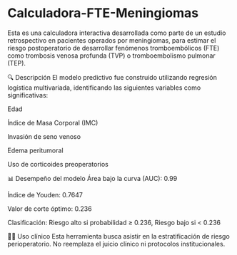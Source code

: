 # Calculadora-FTE-Meningiomas
Esta es una calculadora interactiva desarrollada como parte de un estudio retrospectivo en pacientes operados por meningiomas, para estimar el riesgo postoperatorio de desarrollar fenómenos tromboembólicos (FTE) como trombosis venosa profunda (TVP) o tromboembolismo pulmonar (TEP).

🔍 Descripción
El modelo predictivo fue construido utilizando regresión logística multivariada, identificando las siguientes variables como significativas:

Edad

Índice de Masa Corporal (IMC)

Invasión de seno venoso

Edema peritumoral

Uso de corticoides preoperatorios

📊 Desempeño del modelo
Área bajo la curva (AUC): 0.99

Índice de Youden: 0.7647

Valor de corte óptimo: 0.236

Clasificación: Riesgo alto si probabilidad ≥ 0.236, Riesgo bajo si < 0.236

👨‍⚕️ Uso clínico
Esta herramienta busca asistir en la estratificación de riesgo perioperatorio. No reemplaza el juicio clínico ni protocolos institucionales.

